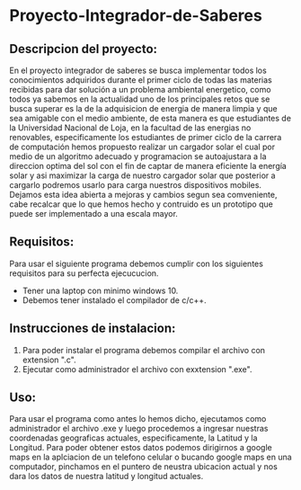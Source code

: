 # Proyecto-Integrador-de-Saberes

## Descripcion del proyecto: 
En el proyecto integrador de saberes se busca implementar todos los conocimientos adquiridos durante el primer ciclo de todas las materias recibidas para dar solución a un 
problema ambiental energetico, como todos ya sabemos en la actualidad uno de los principales retos que se busca superar es la de la adquisicion de energia de manera limpia
y que sea amigable con el medio ambiente, de esta manera es que estudiantes de la Universidad Nacional de Loja, en la facultad de las energias no renovables, 
especificamente los estudiantes de primer ciclo de la carrera de computación hemos propuesto realizar un cargador solar el cual por medio de un algoritmo adecuado y 
programacion se autoajustara a la  direccion optima del sol con el fin de captar de manera eficiente la energía solar y asi maximizar la carga de nuestro cargador solar 
que posterior a cargarlo podremos usarlo para carga nuestros dispositivos mobiles. 
Dejamos esta idea abierta a mejoras y cambios segun sea comveniente, cabe recalcar que lo que hemos hecho y contruido es un prototipo que puede ser implementado a una 
escala mayor. 

## Requisitos: 
Para usar el siguiente programa debemos cumplir con los siguientes requisitos para su perfecta ejecucucion.
- Tener una laptop con minimo windows 10.
- Debemos tener instalado el compilador de c/c++.

## Instrucciones de instalacion: 
1. Para poder instalar el programa debemos compilar el archivo con extension ".c".
2. Ejecutar como administrador el archivo con exxtension ".exe".

## Uso:
Para usar el programa como antes lo hemos dicho, ejecutamos como administrador el archivo .exe y luego procedemos a ingresar nuestras coordenadas geograficas actuales,
especificamente, la Latitud y la Longitud. 
Para poder obtener estos datos podemos dirigirnos a google maps en la aplciacion de un telefono celular o bucando google maps en una computador, pinchamos en el puntero de
neustra ubicacion actual y nos dara los datos de nuestra latitud y longitud actuales. 
  
